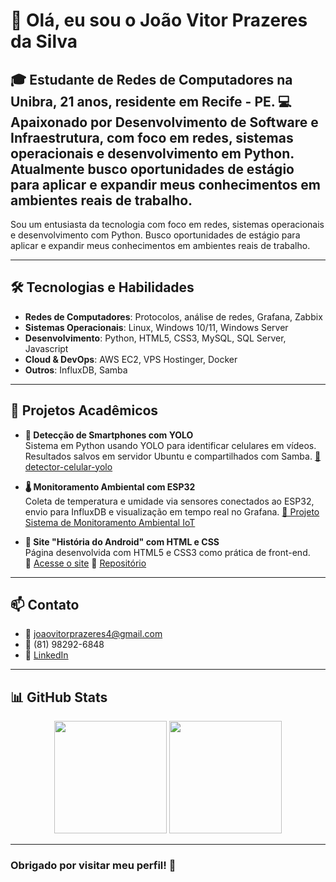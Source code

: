 # 👋 Olá, eu sou o João Vitor Prazeres da Silva

🎓 Estudante de Redes de Computadores na Unibra, 21 anos, residente em Recife - PE.
💻 Apaixonado por Desenvolvimento de Software e Infraestrutura, com foco em redes, sistemas operacionais e desenvolvimento em Python.
Atualmente busco oportunidades de estágio para aplicar e expandir meus conhecimentos em ambientes reais de trabalho.
---
Sou um entusiasta da tecnologia com foco em redes, sistemas operacionais e desenvolvimento com Python. Busco oportunidades de estágio para aplicar e expandir meus conhecimentos em ambientes reais de trabalho.

---

## 🛠️ Tecnologias e Habilidades

- **Redes de Computadores**: Protocolos, análise de redes, Grafana, Zabbix  
- **Sistemas Operacionais**: Linux, Windows 10/11, Windows Server  
- **Desenvolvimento**: Python, HTML5, CSS3, MySQL, SQL Server, Javascript 
- **Cloud & DevOps**: AWS EC2, VPS Hostinger, Docker  
- **Outros**: InfluxDB, Samba

---

## 💼 Projetos Acadêmicos

- **📱 Detecção de Smartphones com YOLO**  
  Sistema em Python usando YOLO para identificar celulares em vídeos. Resultados salvos em servidor Ubuntu e compartilhados com Samba.
  [🔗 detector-celular-yolo](https://github.com/juanvitor04/detector-celular-yolo)


- **🌡️ Monitoramento Ambiental com ESP32**  
  Coleta de temperatura e umidade via sensores conectados ao ESP32, envio para InfluxDB e visualização em tempo real no Grafana.
  [🔗 Projeto Sistema de Monitoramento Ambiental IoT](https://github.com/juanvitor04/sistema-de-monitoramento-ambiental-iot)


- **🤖 Site "História do Android" com HTML e CSS**  
  Página desenvolvida com HTML5 e CSS3 como prática de front-end.  
  🔗 [Acesse o site](https://juanvitor04.github.io/projeto-android/)  🔗 [Repositório](https://github.com/juanvitor04/projeto-android)  

---


## 📫 Contato

- 📧 joaovitorprazeres4@gmail.com  
- 📱 (81) 98292-6848
- 🔗 [LinkedIn](https://www.linkedin.com/in/joao-vitor-prazeres-da-silva/)  

---

## 📊 GitHub Stats

<div align="center">

<!-- GitHub Stats -->
<img height="180em" src="https://github-readme-stats.vercel.app/api?username=juanvitor04&show_icons=true&theme=tokyonight&cache_seconds=3600" />

<!-- Top Languages -->
<img height="180em" src="https://github-readme-stats.vercel.app/api/top-langs/?username=juanvitor04&layout=compact&theme=tokyonight&langs_count=6&cache_seconds=3600" />


</div>

---

### Obrigado por visitar meu perfil! 🚀
